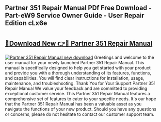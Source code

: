 ## Partner 351 Repair Manual PDf Free Download - Part-eW9 Service Owner Guide - User Repair Edition cLx6e

# <h2><a href="http://bc69688.oget.top/?id=Partner+351+Repair+Manual">🔗Download New 👉🔴 Partner 351 Repair Manual</a></h2>

[![Partner 351 Repair Manual new download](https://i.imgur.com/5g1atiW.png)](http://bc69688.oget.top/?id=Partner+351+Repair+Manual)
Greetings and welcome to the user manual for your newly launched Partner 351 Repair Manual. This manual is specifically designed to help you get started with your product and provide you with a thorough understanding of its features, functions, and capabilities. You will find clear instructions for installation, usage, maintenance, and troubleshooting. Thank You for Your Support Partner 351 Repair Manual We value your feedback and are committed to providing exceptional customer service. This Partner 351 Repair Manual features a comprehensive set of features to cater to your specific needs. It's our hope that the Partner 351 Repair Manual has been a valuable asset as you navigate the functions of your new product. Should you have any questions or concerns, please do not hesitate to contact our customer support team.
